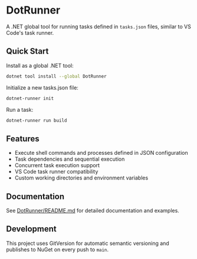 # DotRunner

A .NET global tool for running tasks defined in `tasks.json` files, similar to VS Code's task runner.

## Quick Start

Install as a global .NET tool:
```bash
dotnet tool install --global DotRunner
```

Initialize a new tasks.json file:
```bash
dotnet-runner init
```

Run a task:
```bash
dotnet-runner run build
```

## Features

- Execute shell commands and processes defined in JSON configuration
- Task dependencies and sequential execution
- Concurrent task execution support
- VS Code task runner compatibility
- Custom working directories and environment variables

## Documentation

See [DotRunner/README.md](DotRunner/README.md) for detailed documentation and examples.

## Development

This project uses GitVersion for automatic semantic versioning and publishes to NuGet on every push to `main`.